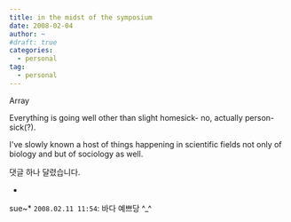 ```yaml
---
title: in the midst of the symposium
date: 2008-02-04
author: ~
#draft: true
categories:
  - personal
tag:
  - personal
---
```








Array

Everything is going well other than slight homesick- no, actually person-sick(?).

I've slowly known a host of things happening in scientific fields not only of biology and but of sociology as well.



 댓글 하나 달렸습니다.

- 
sue~* `2008.02.11 11:54`: 
바다 예쁘당 ^_^




